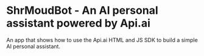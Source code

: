 ShrMoudBot - An AI personal assistant powered by Api.ai
========
An app that shows how to use the Api.ai HTML and JS SDK to build a simple AI personal assistant.
